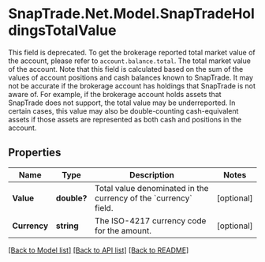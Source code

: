 # SnapTrade.Net.Model.SnapTradeHoldingsTotalValue
This field is deprecated. To get the brokerage reported total market value of the account, please refer to `account.balance.total`.  The total market value of the account. Note that this field is calculated based on the sum of the values of account positions and cash balances known to SnapTrade. It may not be accurate if the brokerage account has holdings that SnapTrade is not aware of. For example, if the brokerage account holds assets that SnapTrade does not support, the total value may be underreported. In certain cases, this value may also be double-counting cash-equivalent assets if those assets are represented as both cash and positions in the account. 

## Properties

Name | Type | Description | Notes
------------ | ------------- | ------------- | -------------
**Value** | **double?** | Total value denominated in the currency of the &#x60;currency&#x60; field. | [optional] 
**Currency** | **string** | The ISO-4217 currency code for the amount. | [optional] 

[[Back to Model list]](../README.md#documentation-for-models) [[Back to API list]](../README.md#documentation-for-api-endpoints) [[Back to README]](../README.md)

